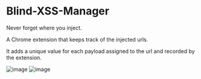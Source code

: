 # Blind-XSS-Manager
Never forget where you inject.

A Chrome extension that keeps track of the injected urls.

It adds a unique value for each payload assigned to the url and recorded by the extension.



![image](https://user-images.githubusercontent.com/11223632/209441622-1187dfe8-1023-4145-a71d-2f5a0177ed5a.png)
![image](https://user-images.githubusercontent.com/11223632/209441632-3b88e6a6-2395-4fd4-a003-adbd7fb563b1.png)
